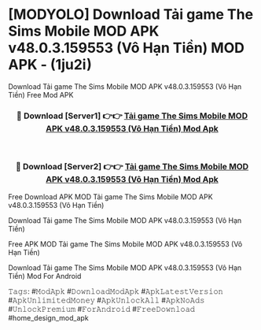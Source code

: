 # [MODYOLO] Download Tải game The Sims Mobile MOD APK v48.0.3.159553 (Vô Hạn Tiền) MOD APK - (1ju2i)
Download Tải game The Sims Mobile MOD APK v48.0.3.159553 (Vô Hạn Tiền) Free Mod APK

<div align="center">
<h3>🔴 Download [Server1] 👉👉 <a href="https://apk-comot.site?title=Tải_game_The_Sims_Mobile_MOD_APK_v48.0.3.159553_(Vô_Hạn_Tiền)">Tải game The Sims Mobile MOD APK v48.0.3.159553 (Vô Hạn Tiền) Mod Apk</a></h3><br>

<h3>🔴 Download [Server2] 👉👉 <a href="https://apk-comot.site?title=Tải_game_The_Sims_Mobile_MOD_APK_v48.0.3.159553_(Vô_Hạn_Tiền)">Tải game The Sims Mobile MOD APK v48.0.3.159553 (Vô Hạn Tiền) Mod Apk</a></h3>
</div>


Free Download APK MOD Tải game The Sims Mobile MOD APK v48.0.3.159553 (Vô Hạn Tiền)

Download Tải game The Sims Mobile MOD APK v48.0.3.159553 (Vô Hạn Tiền) 

Free APK MOD Tải game The Sims Mobile MOD APK v48.0.3.159553 (Vô Hạn Tiền) 

Download Tải game The Sims Mobile MOD APK v48.0.3.159553 (Vô Hạn Tiền) Mod For Android

𝚃𝚊𝚐𝚜: #𝙼𝚘𝚍𝙰𝚙𝚔 #𝙳𝚘𝚠𝚗𝚕𝚘𝚊𝚍𝙼𝚘𝚍𝙰𝚙𝚔 #𝙰𝚙𝚔𝙻𝚊𝚝𝚎𝚜𝚝𝚅𝚎𝚛𝚜𝚒𝚘𝚗 #𝙰𝚙𝚔𝚄𝚗𝚕𝚒𝚖𝚒𝚝𝚎𝚍𝙼𝚘𝚗𝚎𝚢 #𝙰𝚙𝚔𝚄𝚗𝚕𝚘𝚌𝚔𝙰𝚕𝚕 #𝙰𝚙𝚔𝙽𝚘𝙰𝚍𝚜 #𝚄𝚗𝚕𝚘𝚌𝚔𝙿𝚛𝚎𝚖𝚒𝚞𝚖 #𝙵𝚘𝚛𝙰𝚗𝚍𝚛𝚘𝚒𝚍 #𝙵𝚛𝚎𝚎𝙳𝚘𝚠𝚗𝚕𝚘𝚊𝚍 #home_design_mod_apk